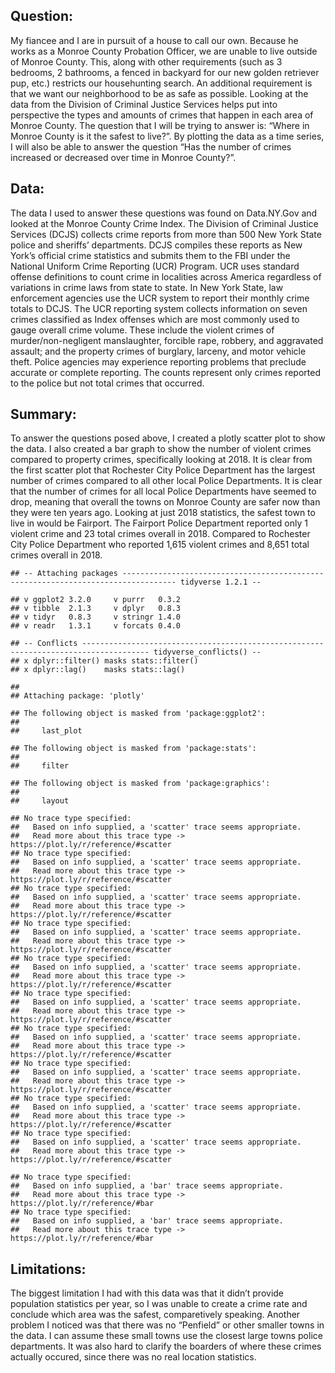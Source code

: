 Question:
---------

My fiancee and I are in pursuit of a house to call our own. Because he
works as a Monroe County Probation Officer, we are unable to live
outside of Monroe County. This, along with other requirements (such as 3
bedrooms, 2 bathrooms, a fenced in backyard for our new golden retriever
pup, etc.) restricts our househunting search. An additional requirement
is that we want our neighborhood to be as safe as possible. Looking at
the data from the Division of Criminal Justice Services helps put into
perspective the types and amounts of crimes that happen in each area of
Monroe County. The question that I will be trying to answer is: “Where
in Monroe County is it the safest to live?”. By plotting the data as a
time series, I will also be able to answer the question “Has the number
of crimes increased or decreased over time in Monroe County?”.

Data:
-----

The data I used to answer these questions was found on Data.NY.Gov and
looked at the Monroe County Crime Index. The Division of Criminal
Justice Services (DCJS) collects crime reports from more than 500 New
York State police and sheriffs’ departments. DCJS compiles these reports
as New York’s official crime statistics and submits them to the FBI
under the National Uniform Crime Reporting (UCR) Program. UCR uses
standard offense definitions to count crime in localities across America
regardless of variations in crime laws from state to state. In New York
State, law enforcement agencies use the UCR system to report their
monthly crime totals to DCJS. The UCR reporting system collects
information on seven crimes classified as Index offenses which are most
commonly used to gauge overall crime volume. These include the violent
crimes of murder/non-negligent manslaughter, forcible rape, robbery, and
aggravated assault; and the property crimes of burglary, larceny, and
motor vehicle theft. Police agencies may experience reporting problems
that preclude accurate or complete reporting. The counts represent only
crimes reported to the police but not total crimes that occurred.

Summary:
--------

To answer the questions posed above, I created a plotly scatter plot to
show the data. I also created a bar graph to show the number of violent
crimes compared to property crimes, specifically looking at 2018. It is
clear from the first scatter plot that Rochester City Police Department
has the largest number of crimes compared to all other local Police
Departments. It is clear that the number of crimes for all local Police
Departments have seemed to drop, meaning that overall the towns on
Monroe County are safer now than they were ten years ago. Looking at
just 2018 statistics, the safest town to live in would be Fairport. The
Fairport Police Department reported only 1 violent crime and 23 total
crimes overall in 2018. Compared to Rochester City Police Department who
reported 1,615 violent crimes and 8,651 total crimes overall in 2018.

    ## -- Attaching packages ---------------------------------------------------------------------------------- tidyverse 1.2.1 --

    ## v ggplot2 3.2.0     v purrr   0.3.2
    ## v tibble  2.1.3     v dplyr   0.8.3
    ## v tidyr   0.8.3     v stringr 1.4.0
    ## v readr   1.3.1     v forcats 0.4.0

    ## -- Conflicts ------------------------------------------------------------------------------------- tidyverse_conflicts() --
    ## x dplyr::filter() masks stats::filter()
    ## x dplyr::lag()    masks stats::lag()

    ## 
    ## Attaching package: 'plotly'

    ## The following object is masked from 'package:ggplot2':
    ## 
    ##     last_plot

    ## The following object is masked from 'package:stats':
    ## 
    ##     filter

    ## The following object is masked from 'package:graphics':
    ## 
    ##     layout

    ## No trace type specified:
    ##   Based on info supplied, a 'scatter' trace seems appropriate.
    ##   Read more about this trace type -> https://plot.ly/r/reference/#scatter
    ## No trace type specified:
    ##   Based on info supplied, a 'scatter' trace seems appropriate.
    ##   Read more about this trace type -> https://plot.ly/r/reference/#scatter
    ## No trace type specified:
    ##   Based on info supplied, a 'scatter' trace seems appropriate.
    ##   Read more about this trace type -> https://plot.ly/r/reference/#scatter
    ## No trace type specified:
    ##   Based on info supplied, a 'scatter' trace seems appropriate.
    ##   Read more about this trace type -> https://plot.ly/r/reference/#scatter
    ## No trace type specified:
    ##   Based on info supplied, a 'scatter' trace seems appropriate.
    ##   Read more about this trace type -> https://plot.ly/r/reference/#scatter
    ## No trace type specified:
    ##   Based on info supplied, a 'scatter' trace seems appropriate.
    ##   Read more about this trace type -> https://plot.ly/r/reference/#scatter
    ## No trace type specified:
    ##   Based on info supplied, a 'scatter' trace seems appropriate.
    ##   Read more about this trace type -> https://plot.ly/r/reference/#scatter
    ## No trace type specified:
    ##   Based on info supplied, a 'scatter' trace seems appropriate.
    ##   Read more about this trace type -> https://plot.ly/r/reference/#scatter
    ## No trace type specified:
    ##   Based on info supplied, a 'scatter' trace seems appropriate.
    ##   Read more about this trace type -> https://plot.ly/r/reference/#scatter
    ## No trace type specified:
    ##   Based on info supplied, a 'scatter' trace seems appropriate.
    ##   Read more about this trace type -> https://plot.ly/r/reference/#scatter

<!--html_preserve-->

<script type="application/json" data-for="htmlwidget-411a29171b7b0d36c7c7">{"x":{"visdat":{"292c7e2a3fca":["function () ","plotlyVisDat"]},"cur_data":"292c7e2a3fca","attrs":{"292c7e2a3fca":{"x":{},"alpha_stroke":1,"sizes":[10,100],"spans":[1,20],"y":{},"name":"Brighton","mode":"lines+markers","inherit":true},"292c7e2a3fca.1":{"x":{},"alpha_stroke":1,"sizes":[10,100],"spans":[1,20],"y":{},"name":"Brockport","mode":"lines+markers","inherit":true},"292c7e2a3fca.2":{"x":{},"alpha_stroke":1,"sizes":[10,100],"spans":[1,20],"y":{},"name":"East Rochester","mode":"lines+markers","inherit":true},"292c7e2a3fca.3":{"x":{},"alpha_stroke":1,"sizes":[10,100],"spans":[1,20],"y":{},"name":"Fairport","mode":"lines+markers","inherit":true},"292c7e2a3fca.4":{"x":{},"alpha_stroke":1,"sizes":[10,100],"spans":[1,20],"y":{},"name":"Gates","mode":"lines+markers","inherit":true},"292c7e2a3fca.5":{"x":{},"alpha_stroke":1,"sizes":[10,100],"spans":[1,20],"y":{},"name":"Greece","mode":"lines+markers","inherit":true},"292c7e2a3fca.6":{"x":{},"alpha_stroke":1,"sizes":[10,100],"spans":[1,20],"y":{},"name":"Irondequoit","mode":"lines+markers","inherit":true},"292c7e2a3fca.7":{"x":{},"alpha_stroke":1,"sizes":[10,100],"spans":[1,20],"y":{},"name":"Ogden","mode":"lines+markers","inherit":true},"292c7e2a3fca.8":{"x":{},"alpha_stroke":1,"sizes":[10,100],"spans":[1,20],"y":{},"name":"Rochester","mode":"lines+markers","inherit":true},"292c7e2a3fca.9":{"x":{},"alpha_stroke":1,"sizes":[10,100],"spans":[1,20],"y":{},"name":"Webster","mode":"lines+markers","inherit":true}},"layout":{"margin":{"b":40,"l":60,"t":25,"r":10},"xaxis":{"domain":[0,1],"automargin":true,"title":"Years"},"yaxis":{"domain":[0,1],"automargin":true,"title":"Number of Crimes"},"showlegend":true,"title":"Number of Crimes Reported to Police in Monroe County (1990 to 2018)","hovermode":"closest"},"source":"A","config":{"showSendToCloud":false},"data":[{"x":[2018,2017,2016,2015,2014,2013,2012,2011,2010,2009,2008,2007,2006,2005,2004,2003,2002,2001,2000,1999,1998,1997,1996,1995,1994,1993,1992,1991,1990],"y":[645,808,825,801,879,822,962,989,1097,1247,1019,999,1085,1069,1108,986,1032,1130,1155,858,1056,1234,1189,1236,1151,1074,1173,1307,1123],"name":"Brighton","mode":"lines+markers","type":"scatter","marker":{"color":"rgba(31,119,180,1)","line":{"color":"rgba(31,119,180,1)"}},"error_y":{"color":"rgba(31,119,180,1)"},"error_x":{"color":"rgba(31,119,180,1)"},"line":{"color":"rgba(31,119,180,1)"},"xaxis":"x","yaxis":"y","frame":null},{"x":[2018,2017,2016,2015,2014,2013,2012,2011,2010,2009,2008,2007,2006,2005,2004,2003,2002,2001,2000,1999,1998,1997,1996,1995,1994,1993,1992,1991,1990],"y":[97,107,131,159,138,190,156,169,200,189,209,197,177,158,183,258,229,265,274,263,276,263,261,243,350,246,280,287,252],"name":"Brockport","mode":"lines+markers","type":"scatter","marker":{"color":"rgba(255,127,14,1)","line":{"color":"rgba(255,127,14,1)"}},"error_y":{"color":"rgba(255,127,14,1)"},"error_x":{"color":"rgba(255,127,14,1)"},"line":{"color":"rgba(255,127,14,1)"},"xaxis":"x","yaxis":"y","frame":null},{"x":[2018,2017,2016,2015,2014,2013,2012,2011,2010,2009,2008,2007,2006,2005,2004,2003,2002,2001,2000,1999,1998,1997,1996,1995,1994,1993,1992,1991,1990],"y":[107,92,126,120,86,133,136,151,140,144,197,151,154,172,159,183,202,214,209,252,319,303,409,371,312,304,260,244,254],"name":"East Rochester","mode":"lines+markers","type":"scatter","marker":{"color":"rgba(44,160,44,1)","line":{"color":"rgba(44,160,44,1)"}},"error_y":{"color":"rgba(44,160,44,1)"},"error_x":{"color":"rgba(44,160,44,1)"},"line":{"color":"rgba(44,160,44,1)"},"xaxis":"x","yaxis":"y","frame":null},{"x":[2018,2017,2016,2015,2014,2013,2012,2011,2010,2009,2008,2007,2006,2005,2004,2003,2002,2001,2000,1999,1998,1997,1996,1995,1994,1993,1992,1991,1990],"y":[23,49,51,37,52,58,42,67,41,65,65,60,67,59,88,74,71,76,70,107,90,122,138,166,161,157,140,203,143],"name":"Fairport","mode":"lines+markers","type":"scatter","marker":{"color":"rgba(214,39,40,1)","line":{"color":"rgba(214,39,40,1)"}},"error_y":{"color":"rgba(214,39,40,1)"},"error_x":{"color":"rgba(214,39,40,1)"},"line":{"color":"rgba(214,39,40,1)"},"xaxis":"x","yaxis":"y","frame":null},{"x":[2018,2017,2016,2015,2014,2013,2012,2011,2010,2009,2008,2007,2006,2005,2004,2003,2002,2001,2000,1999,1998,1997,1996,1995,1994,1993,1992,1991,1990],"y":[879,901,988,1037,1096,1108,1301,1213,983,1160,1001,1122,1113,1103,1186,1250,1172,1118,1187,1294,1164,1168,1262,1107,1019,1151,1256,1266,1302],"name":"Gates","mode":"lines+markers","type":"scatter","marker":{"color":"rgba(148,103,189,1)","line":{"color":"rgba(148,103,189,1)"}},"error_y":{"color":"rgba(148,103,189,1)"},"error_x":{"color":"rgba(148,103,189,1)"},"line":{"color":"rgba(148,103,189,1)"},"xaxis":"x","yaxis":"y","frame":null},{"x":[2018,2017,2016,2015,2014,2013,2012,2011,2010,2009,2008,2007,2006,2005,2004,2003,2002,2001,2000,1999,1998,1997,1996,1995,1994,1993,1992,1991,1990],"y":[2229,2110,2299,2613,2577,2457,2682,2680,2670,2710,2426,2272,2419,2055,2420,2370,2404,2432,2700,2617,2852,3106,3123,3110,2863,2980,2726,2458,2757],"name":"Greece","mode":"lines+markers","type":"scatter","marker":{"color":"rgba(140,86,75,1)","line":{"color":"rgba(140,86,75,1)"}},"error_y":{"color":"rgba(140,86,75,1)"},"error_x":{"color":"rgba(140,86,75,1)"},"line":{"color":"rgba(140,86,75,1)"},"xaxis":"x","yaxis":"y","frame":null},{"x":[2018,2017,2016,2015,2014,2013,2012,2011,2010,2009,2008,2007,2006,2005,2004,2003,2002,2001,2000,1999,1998,1997,1996,1995,1994,1993,1992,1991,1990],"y":[1013,1231,903,1447,1487,1447,1710,1621,1574,1593,1471,1648,1711,1837,2062,2151,2294,2321,2566,2311,2548,2695,2709,3115,2537,3120,3242,3204,2834],"name":"Irondequoit","mode":"lines+markers","type":"scatter","marker":{"color":"rgba(227,119,194,1)","line":{"color":"rgba(227,119,194,1)"}},"error_y":{"color":"rgba(227,119,194,1)"},"error_x":{"color":"rgba(227,119,194,1)"},"line":{"color":"rgba(227,119,194,1)"},"xaxis":"x","yaxis":"y","frame":null},{"x":[2018,2017,2016,2015,2014,2013,2012,2011,2010,2009,2008,2007,2006,2005,2004,2003,2002,2001,2000,1999,1998,1997,1996,1995,1994,1993,1992,1991,1990],"y":[203,223,292,209,258,225,241,269,396,368,273,233,366,348,336,406,390,368,415,493,493,421,392,390,318,341,391,394,336],"name":"Ogden","mode":"lines+markers","type":"scatter","marker":{"color":"rgba(127,127,127,1)","line":{"color":"rgba(127,127,127,1)"}},"error_y":{"color":"rgba(127,127,127,1)"},"error_x":{"color":"rgba(127,127,127,1)"},"line":{"color":"rgba(127,127,127,1)"},"xaxis":"x","yaxis":"y","frame":null},{"x":[2018,2017,2016,2015,2014,2013,2012,2011,2010,2009,2008,2007,2006,2005,2004,2003,2002,2001,2000,1999,1998,1997,1996,1995,1994,1993,1992,1991,1990],"y":[8651,9807,9658,10107,10546,12160,13361,13988,14212,13155,13432,13627,15665,16017,17240,17742,16911,16114,17064,16100,18713,19885,20901,22722,22586,25521,27487,26032,25570],"name":"Rochester","mode":"lines+markers","type":"scatter","marker":{"color":"rgba(188,189,34,1)","line":{"color":"rgba(188,189,34,1)"}},"error_y":{"color":"rgba(188,189,34,1)"},"error_x":{"color":"rgba(188,189,34,1)"},"line":{"color":"rgba(188,189,34,1)"},"xaxis":"x","yaxis":"y","frame":null},{"x":[2018,2017,2016,2015,2014,2013,2012,2011,2010,2009,2008,2007,2006,2005,2004,2003,2002,2001,2000,1999,1998,1997,1996,1995,1994,1993,1992,1991,1990],"y":[396,443,470,528,519,491,495,482,551,587,591,622,646,581,605,628,584,656,657,685,793,854,733,793,829,869,823,1023,704],"name":"Webster","mode":"lines+markers","type":"scatter","marker":{"color":"rgba(23,190,207,1)","line":{"color":"rgba(23,190,207,1)"}},"error_y":{"color":"rgba(23,190,207,1)"},"error_x":{"color":"rgba(23,190,207,1)"},"line":{"color":"rgba(23,190,207,1)"},"xaxis":"x","yaxis":"y","frame":null}],"highlight":{"on":"plotly_click","persistent":false,"dynamic":false,"selectize":false,"opacityDim":0.2,"selected":{"opacity":1},"debounce":0},"shinyEvents":["plotly_hover","plotly_click","plotly_selected","plotly_relayout","plotly_brushed","plotly_brushing","plotly_clickannotation","plotly_doubleclick","plotly_deselect","plotly_afterplot"],"base_url":"https://plot.ly"},"evals":[],"jsHooks":[]}</script>
<!--/html_preserve-->

    ## No trace type specified:
    ##   Based on info supplied, a 'bar' trace seems appropriate.
    ##   Read more about this trace type -> https://plot.ly/r/reference/#bar
    ## No trace type specified:
    ##   Based on info supplied, a 'bar' trace seems appropriate.
    ##   Read more about this trace type -> https://plot.ly/r/reference/#bar

<!--html_preserve-->

<script type="application/json" data-for="htmlwidget-3ba0725e741b5421ae9a">{"x":{"visdat":{"292c20e42019":["function () ","plotlyVisDat"]},"cur_data":"292c20e42019","attrs":{"292c20e42019":{"x":{},"alpha_stroke":1,"sizes":[10,100],"spans":[1,20],"y":{},"name":"Violent Crimes","color":"purple","inherit":true},"292c20e42019.1":{"x":{},"alpha_stroke":1,"sizes":[10,100],"spans":[1,20],"y":{},"name":"Property Crimes","color":"yellow","inherit":true}},"layout":{"margin":{"b":40,"l":60,"t":25,"r":10},"xaxis":{"domain":[0,1],"automargin":true,"title":"Police Departments","type":"category","categoryorder":"array","categoryarray":["Brighton Town PD","Brockport Vg PD","East Rochester Vg PD","Fairport Vg PD","Gates Town PD","Greece Town PD","Irondequoit Town PD","Monroe County Park PD","Monroe County Sheriff","Monroe County State Police","Ogden Town PD","Rochester City PD","Webster Town and Vg PD"]},"yaxis":{"domain":[0,1],"automargin":true,"title":"Number of Crimes"},"showlegend":true,"title":"Number of Crimes Reported to Police in Monroe County by Town in 2018","hovermode":"closest"},"source":"A","config":{"showSendToCloud":false},"data":[{"x":["Brighton Town PD","Brockport Vg PD","East Rochester Vg PD","Fairport Vg PD","Gates Town PD","Greece Town PD","Irondequoit Town PD","Monroe County Park PD","Monroe County Sheriff","Monroe County State Police","Ogden Town PD","Rochester City PD","Webster Town and Vg PD"],"y":[32,14,11,1,56,189,91,0,186,26,8,1615,35],"name":"Violent Crimes","type":"bar","marker":{"color":"rgba(102,194,165,1)","line":{"color":"rgba(102,194,165,1)"}},"textfont":{"color":"rgba(102,194,165,1)"},"error_y":{"color":"rgba(102,194,165,1)"},"error_x":{"color":"rgba(102,194,165,1)"},"xaxis":"x","yaxis":"y","frame":null},{"x":["Brighton Town PD","Brockport Vg PD","East Rochester Vg PD","Fairport Vg PD","Gates Town PD","Greece Town PD","Irondequoit Town PD","Monroe County Park PD","Monroe County Sheriff","Monroe County State Police","Ogden Town PD","Rochester City PD","Webster Town and Vg PD"],"y":[613,83,96,22,823,2040,922,4,2224,73,195,7036,361],"name":"Property Crimes","type":"bar","marker":{"color":"rgba(141,160,203,1)","line":{"color":"rgba(141,160,203,1)"}},"textfont":{"color":"rgba(141,160,203,1)"},"error_y":{"color":"rgba(141,160,203,1)"},"error_x":{"color":"rgba(141,160,203,1)"},"xaxis":"x","yaxis":"y","frame":null}],"highlight":{"on":"plotly_click","persistent":false,"dynamic":false,"selectize":false,"opacityDim":0.2,"selected":{"opacity":1},"debounce":0},"shinyEvents":["plotly_hover","plotly_click","plotly_selected","plotly_relayout","plotly_brushed","plotly_brushing","plotly_clickannotation","plotly_doubleclick","plotly_deselect","plotly_afterplot"],"base_url":"https://plot.ly"},"evals":[],"jsHooks":[]}</script>
<!--/html_preserve-->

Limitations:
------------

The biggest limitation I had with this data was that it didn’t provide
population statistics per year, so I was unable to create a crime rate
and conclude which area was the safest, comparetively speaking. Another
problem I noticed was that there was no “Penfield” or other smaller
towns in the data. I can assume these small towns use the closest large
towns police departments. It was also hard to clarify the boarders of
where these crimes actually occured, since there was no real location
statistics.
